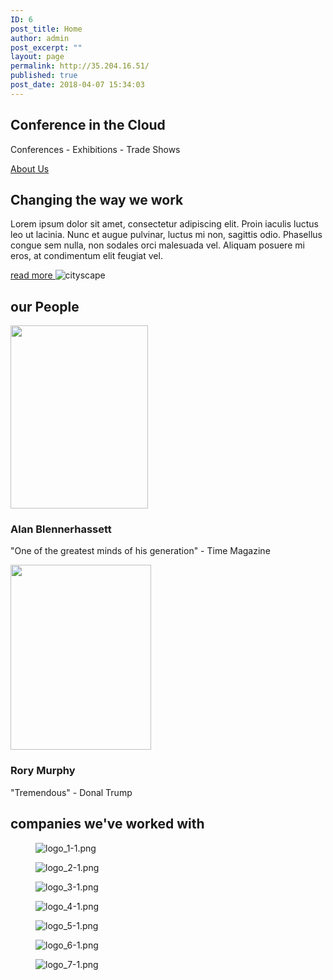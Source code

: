 ```yaml
---
ID: 6
post_title: Home
author: admin
post_excerpt: ""
layout: page
permalink: http://35.204.16.51/
published: true
post_date: 2018-04-07 15:34:03
---
```

<h2>Conference in the Cloud</h2>		
			<p>Conferences - Exhibitions - Trade Shows</p>		
			<a href="/about" role="button">
						About Us
					</a>
			<h2>Changing the way we work</h2>		
		<p>Lorem ipsum dolor sit amet, consectetur adipiscing elit. Proin iaculis luctus leo ut lacinia. Nunc et augue pulvinar, luctus mi non, sagittis odio. Phasellus congue sem nulla, non sodales orci malesuada vel. Aliquam posuere mi eros, at condimentum elit feugiat vel.</p>		
			<a href="#" role="button">
						read more
					</a>
										<img src="http://35.204.16.51/wp-content/uploads/2018/04/cityscape.jpg" title="cityscape" alt="cityscape" />											
			<h2>our People</h2>		
										<img width="220" height="293" src="http://35.204.16.51/wp-content/uploads/2018/04/Albert_Einstein.jpg" alt="" />											
			<h3>Alan Blennerhassett</h3>		
		<p>"One of the greatest minds of his generation" - Time Magazine</p>		
										<img width="225" height="296" src="http://35.204.16.51/wp-content/uploads/2018/04/Putin-2.jpg" alt="" />											
			<h3>Rory Murphy</h3>		
		<p>"Tremendous" - Donal Trump</p>		
			<h2>companies we've worked with</h2>		
				<figure><img src="http://35.204.16.51/wp-content/uploads/2018/04/logo_1-1-150x128.png" alt="logo_1-1.png" /></figure><figure><img src="http://35.204.16.51/wp-content/uploads/2018/04/logo_2-1-150x150.png" alt="logo_2-1.png" /></figure><figure><img src="http://35.204.16.51/wp-content/uploads/2018/04/logo_3-1-150x150.png" alt="logo_3-1.png" /></figure><figure><img src="http://35.204.16.51/wp-content/uploads/2018/04/logo_4-1-150x150.png" alt="logo_4-1.png" /></figure><figure><img src="http://35.204.16.51/wp-content/uploads/2018/04/logo_5-1-150x150.png" alt="logo_5-1.png" /></figure><figure><img src="http://35.204.16.51/wp-content/uploads/2018/04/logo_6-1-143x150.png" alt="logo_6-1.png" /></figure><figure><img src="http://35.204.16.51/wp-content/uploads/2018/04/logo_7-1-150x150.png" alt="logo_7-1.png" /></figure>